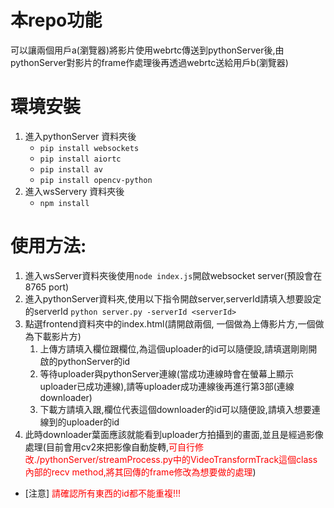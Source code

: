 # 本repo功能
可以讓兩個用戶a(瀏覽器)將影片使用webrtc傳送到pythonServer後,由pythonServer對影片的frame作處理後再透過webrtc送給用戶b(瀏覽器)
# 環境安裝
1. 進入pythonServer 資料夾後
    - ```pip install websockets```
    - ```pip install aiortc```
    - ```pip install av```
    - ```pip install opencv-python```
2. 進入wsServery 資料夾後
    - ```npm install```
# 使用方法:
1. 進入wsServer資料夾後使用```node index.js```開啟websocket server(預設會在8765 port)
2. 進入pythonServer資料夾,使用以下指令開啟server,serverId請填入想要設定的serverId
    ```python server.py -serverId <serverId>```
3. 點選frontend資料夾中的index.html(請開啟兩個, 一個做為上傳影片方,一個做為下載影片方)
    1. 上傳方請填入<my user id>欄位跟<to python server id>欄位,<my user id>為這個uploader的id可以隨便設,<to python server id>請填選剛剛開啟的pythonServer的id
    2. 等待uploader與pythonServer連線(當成功連線時會在螢幕上顯示uploader已成功連線),請等uploader成功連線後再進行第3部(連線downloader)
    3. 下載方請填入<my user id>跟<connectToUserId >,<my user id>欄位代表這個downloader的id可以隨便設,<connectToUserId>請填入想要連線到的uploader的id
4. 此時downloader葉面應該就能看到uploader方拍攝到的畫面,並且是經過影像處理(目前會用cv2來把影像自動旋轉,<font color="red">可自行修改./pythonServer/streamProcess.py中的VideoTransformTrack這個class內部的recv method,將其回傳的frame修改為想要做的處理</font>)
* [注意] <font color="red">請確認所有東西的id都不能重複!!!</font>
